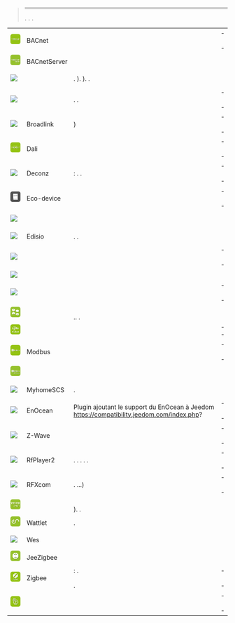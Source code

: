
>****
>. . .
> [](https://market.jeedom.com/index.php?v=d&p=market&type=plugin&categorie=automation+protocol) 


| | | | |
|--- | --- | --- | ---|
|<img src="bacnet/bacnet_icon.png" class="pluginLogo" width="100" />|BACnet||[](bacnet/index.md) - [](bacnet/beta/index.md)<br/>[](https://market.jeedom.com/index.php?v=d&p=market_display&id=4161)<br/>[](bacnet/changelog.md) - [](bacnet/beta/changelog.md)|
|<img src="bacnetServer/beta/bacnetServer_icon.png" class="pluginLogo" width="100" />|BACnetServer|<br/>|[](bacnetServer/beta/index.md)<br/>[](https://market.jeedom.com/index.php?v=d&p=market_display&id=4323)<br/>[](bacnetServer/beta/changelog.md)|
|<img src="beagle/beagle_icon.png" class="pluginLogo" width="100" />||. ). ). .|[](beagle/index.md)<br/>[](https://market.jeedom.com/index.php?v=d&p=market_display&id=3917)<br/>[](beagle/changelog.md)|
|<img src="blea/blea_icon.png" class="pluginLogo" width="100" />||. . |[](blea/index.md) - [](blea/beta/index.md)<br/>[](https://market.jeedom.com/index.php?v=d&p=market_display&id=2554)<br/>[](blea/changelog.md) - [](blea/beta/changelog.md)|
|<img src="broadlink/broadlink_icon.png" class="pluginLogo" width="100" />|Broadlink|)|[](broadlink/index.md) - [](broadlink/beta/index.md)<br/>[](https://market.jeedom.com/index.php?v=d&p=market_display&id=2699)<br/>[](broadlink/changelog.md) - [](broadlink/beta/changelog.md)|
|<img src="dali/dali_icon.png" class="pluginLogo" width="100" />|Dali||[](dali/index.md) - [](dali/beta/index.md)<br/>[](https://market.jeedom.com/index.php?v=d&p=market_display&id=4223)<br/>[](dali/changelog.md) - [](dali/beta/changelog.md)|
|<img src="deconz/deconz_icon.png" class="pluginLogo" width="100" />|Deconz| : . .|[](deconz/index.md) - [](deconz/beta/index.md)<br/>[](https://market.jeedom.com/index.php?v=d&p=market_display&id=3610)<br/>[](deconz/changelog.md) - [](deconz/beta/changelog.md)|
|<img src="ecodevice/ecodevice_icon.png" class="pluginLogo" width="100" />|Eco-device||[](ecodevice/index.md) - [](ecodevice/beta/index.md)<br/>[](https://market.jeedom.com/index.php?v=d&p=market_display&id=342)<br/>[](ecodevice/changelog.md) - [](ecodevice/beta/changelog.md)|
|<img src="edimaxplug/edimaxplug_icon.png" class="pluginLogo" width="100" />|||[](edimaxplug/index.md)<br/>[](https://market.jeedom.com/index.php?v=d&p=market_display&id=2455)<br/>[](edimaxplug/changelog.md)|
|<img src="edisio/edisio_icon.png" class="pluginLogo" width="100" />|Edisio|. .|[](edisio/index.md)<br/>[](https://market.jeedom.com/index.php?v=d&p=market_display&id=1541)<br/>[](edisio/changelog.md)|
|<img src="ipx800/ipx800_icon.png" class="pluginLogo" width="100" />|||[](ipx800/index.md) - [](ipx800/beta/index.md)<br/>[](https://market.jeedom.com/index.php?v=d&p=market_display&id=344)<br/>[](ipx800/changelog.md) - [](ipx800/beta/changelog.md)|
|<img src="ipx800v2/ipx800v2_icon.png" class="pluginLogo" width="100" />|||<br/>[](https://market.jeedom.com/index.php?v=d&p=market_display&id=1194)|
|<img src="ipx800v4/ipx800v4_icon.png" class="pluginLogo" width="100" />|||[](ipx800v4/index.md) - [](ipx800v4/beta/index.md)<br/>[](https://market.jeedom.com/index.php?v=d&p=market_display&id=2046)<br/>[](ipx800v4/changelog.md) - [](ipx800v4/beta/changelog.md)|
|<img src="ipx800v5/beta/ipx800v5_icon.png" class="pluginLogo" width="100" />||<br/>.. . |[](ipx800v5/beta/index.md)<br/>[](https://market.jeedom.com/index.php?v=d&p=market_display&id=4218)<br/>[](ipx800v5/beta/changelog.md)|
|<img src="lorapayload/lorapayload_icon.png" class="pluginLogo" width="100" />||| - [](lorapayload/beta/index.md)<br/>[](https://market.jeedom.com/index.php?v=d&p=market_display&id=4146) - [](lorapayload/beta/changelog.md)|
|<img src="modbus/modbus_icon.png" class="pluginLogo" width="100" />|Modbus||[](modbus/index.md) - [](modbus/beta/index.md)<br/>[](https://market.jeedom.com/index.php?v=d&p=market_display&id=4267)<br/>[](modbus/changelog.md) - [](modbus/beta/changelog.md)|
|<img src="modbusServer/beta/modbusServer_icon.png" class="pluginLogo" width="100" />||<br/>|[](modbusServer/beta/index.md)<br/>[](https://market.jeedom.com/index.php?v=d&p=market_display&id=4357)<br/>[](modbusServer/beta/changelog.md)|
|<img src="myhomescs/myhomescs_icon.png" class="pluginLogo" width="100" />|MyhomeSCS|.|[](myhomescs/index.md)<br/>[](https://market.jeedom.com/index.php?v=d&p=market_display&id=3107)<br/>[](myhomescs/changelog.md)|
|<img src="openenocean/openenocean_icon.png" class="pluginLogo" width="100" />|EnOcean|Plugin ajoutant le support du EnOcean à Jeedom https://compatibility.jeedom.com/index.php?|[](openenocean/index.md) - [](openenocean/beta/index.md)<br/>[](https://market.jeedom.com/index.php?v=d&p=market_display&id=2622)<br/>[](openenocean/changelog.md) - [](openenocean/beta/changelog.md)|
|<img src="openzwave/openzwave_icon.png" class="pluginLogo" width="100" />|Z-Wave||[](openzwave/index.md) - [](openzwave/beta/index.md)<br/>[](https://market.jeedom.com/index.php?v=d&p=market_display&id=185)<br/>[](openzwave/changelog.md) - [](openzwave/beta/changelog.md)|
|<img src="rfplayer2/rfplayer2_icon.png" class="pluginLogo" width="100" />|RfPlayer2|. . . . .|[](rfplayer2/index.md) - [](rfplayer2/beta/index.md)<br/>[](https://market.jeedom.com/index.php?v=d&p=market_display&id=3349)<br/>[](rfplayer2/changelog.md) - [](rfplayer2/beta/changelog.md)|
|<img src="rfxcom/rfxcom_icon.png" class="pluginLogo" width="100" />|RFXcom|. ...)|[](rfxcom/index.md) - [](rfxcom/beta/index.md)<br/>[](https://market.jeedom.com/index.php?v=d&p=market_display&id=52)<br/>[](rfxcom/changelog.md) - [](rfxcom/beta/changelog.md)|
|<img src="vlx2mqtt/beta/vlx2mqtt_icon.png" class="pluginLogo" width="100" />||<br/>). .|[](vlx2mqtt/beta/index.md)<br/>[](https://market.jeedom.com/index.php?v=d&p=market_display&id=4275)<br/>[](vlx2mqtt/beta/changelog.md)|
|<img src="wattlet/wattlet_icon.png" class="pluginLogo" width="100" />|Wattlet|.|[](wattlet/index.md)<br/>[](https://market.jeedom.com/index.php?v=d&p=market_display&id=2600)<br/>[](wattlet/changelog.md)|
|<img src="wes/wes_icon.png" class="pluginLogo" width="100" />|Wes||[](wes/index.md)<br/>[](https://market.jeedom.com/index.php?v=d&p=market_display&id=1336)<br/>[](wes/changelog.md)|
|<img src="z2m/beta/z2m_icon.png" class="pluginLogo" width="100" />|JeeZigbee|<br/>|[](z2m/beta/index.md)<br/>[](https://market.jeedom.com/index.php?v=d&p=market_display&id=4351)<br/>[](z2m/beta/changelog.md)|
|<img src="zigbee/zigbee_icon.png" class="pluginLogo" width="100" />|Zigbee| : . <br/><br/> .|[](zigbee/index.md) - [](zigbee/beta/index.md)<br/>[](https://market.jeedom.com/index.php?v=d&p=market_display&id=4050)<br/>[](zigbee/changelog.md) - [](zigbee/beta/changelog.md)|
|<img src="zwavejs/zwavejs_icon.png" class="pluginLogo" width="100" />|||[](zwavejs/index.md) - [](zwavejs/beta/index.md)<br/>[](https://market.jeedom.com/index.php?v=d&p=market_display&id=4306)<br/>[](zwavejs/changelog.md) - [](zwavejs/beta/changelog.md)|
